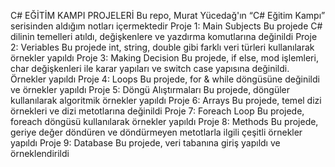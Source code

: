 C# EĞİTİM KAMPI PROJELERİ
Bu repo, Murat Yücedağ'ın “C# Eğitim Kampı” serisinden aldığım notları içermektedir
Proje 1: Main Subjects 
Bu projede C# dilinin temelleri atıldı, değişkenlere ve yazdırma komutlarına değinildi
Proje 2: Veriables
Bu projede int, string, double gibi farklı veri türleri kullanılarak örnekler yapıldı
Proje 3: Making Decision
Bu projede, if else, mod işlemleri, char değişkenleri ile karar yapıları ve switch case yapısına değinildi. Örnekler yapıldı 
Proje 4: Loops
Bu projede, for & while döngüsüne değinildi ve örnekler yapıldı 
Proje 5: Döngü Alıştırmaları
Bu projede, döngüler kullanılarak algoritmik örnekler yapıldı
Proje 6: Arrays
Bu projede, temel dizi örnekleri ve dizi metotlarına değinildi 
Proje 7: Foreach Loop
Bu projede, foreach döngüsü kullanılarak örnekler yapıldı 
Proje 8: Methods
Bu projede, geriye değer döndüren ve döndürmeyen metotlarla ilgili çeşitli örnekler yapıldı
Proje 9: Database
Bu projede, veri tabanına giriş yapıldı ve örneklendirildi
